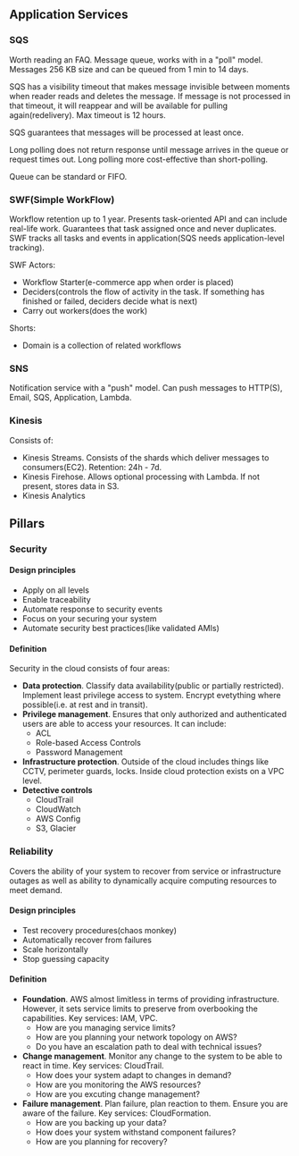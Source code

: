 ## Application Services

### SQS
Worth reading an FAQ. Message queue, works with in a "poll" model. Messages 256 KB size and can be queued from 1 min to 14 days.

SQS has a visibility timeout that makes message invisible between moments when reader reads and deletes the message. If
message is not processed in that timeout, it will reappear and will be available for pulling again(redelivery). Max timeout 
is 12 hours.

SQS guarantees that messages will be processed at least once.

Long polling does not return response until message arrives in the queue or request times out. Long polling more cost-effective
than short-polling.

Queue can be standard or FIFO.

### SWF(Simple WorkFlow)

Workflow retention up to 1 year. Presents task-oriented API and can include real-life work. Guarantees that task assigned once
and never duplicates. SWF tracks all tasks and events in application(SQS needs application-level tracking).

SWF Actors:
* Workflow Starter(e-commerce app when order is placed)
* Deciders(controls the flow of activity in the task. If something has finished or failed, deciders decide what is next)
* Carry out workers(does the work)

Shorts:
* Domain is a collection of related workflows

### SNS
Notification service with a "push" model. Can push messages to HTTP(S), Email, SQS, Application, Lambda.

### Kinesis
Consists of:
* Kinesis Streams. Consists of the shards which deliver messages to consumers(EC2). Retention: 24h - 7d.
* Kinesis Firehose. Allows optional processing with Lambda. If not present, stores data in S3.
* Kinesis Analytics


## Pillars

### Security

#### Design principles
* Apply on all levels
* Enable traceability
* Automate response to security events
* Focus on your securing your system
* Automate security best practices(like validated AMIs)

#### Definition
Security in the cloud consists of four areas:
* __Data protection__. Classify data availability(public or partially restricted). Implement least privilege access to system. Encrypt evetything where possible(i.e. at rest and in transit). 
* __Privilege management__. Ensures that only authorized and authenticated users are able to access your resources. It can include:
  * ACL
  * Role-based Access Controls
  * Password Management
* __Infrastructure protection__. Outside of the cloud includes things like CCTV, perimeter guards, locks. Inside cloud protection exists on a VPC level.
* __Detective controls__
  * CloudTrail
  * CloudWatch
  * AWS Config
  * S3, Glacier

### Reliability
Covers the ability of your system to recover from service or infrastructure outages as well as ability to dynamically acquire computing resources to meet demand.

#### Design principles
* Test recovery procedures(chaos monkey)
* Automatically recover from failures
* Scale horizontally
* Stop guessing capacity

#### Definition
* __Foundation__. AWS almost limitless in terms of providing infrastructure. However, it sets service limits to preserve from overbooking the capabilities. Key services: IAM, VPC.
  * How are you managing service limits?
  * How are you planning your network topology on AWS?
  * Do you have an escalation path to deal with technical issues?
* __Change management__. Monitor any change to the system to be able to react in time. Key services: CloudTrail.
  * How does your system adapt to changes in demand?
  * How are you monitoring the AWS resources?
  * How are you excuting change management?
* __Failure management__. Plan failure, plan reaction to them. Ensure you are aware of the failure. Key services: CloudFormation.
  * How are you backing up your data?
  * How does your system withstand component failures?
  * How are you planning for recovery?
